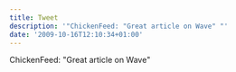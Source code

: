```yaml
---
title: Tweet
description: '"ChickenFeed: "Great article on Wave" "'
date: '2009-10-16T12:10:34+01:00'
---
```

ChickenFeed: "Great article on Wave" 
